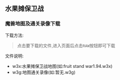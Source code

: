 ## 水果摊保卫战
### 魔兽地图及通关录像下载
下载方法:
> 点击要下载的文件,进入页面后点击`RAW`按钮即可下载

文件说明:
* w3x:水果摊保卫战地图(如:fruit stand war1.94.w3x)
* w3g:地图通关录像(如:暂无.w3g)
